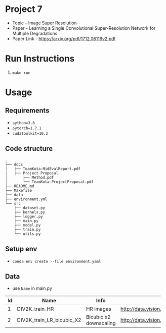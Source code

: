 # Project 7
- Topic - Image Super Resolution
- Paper - Learning a Single Convolutional Super-Resolution Network for
Multiple Degradations
- Paper Link - https://arxiv.org/pdf/1712.06116v2.pdf


# Run Instructions
1. `make run`

# Usage
## Requirements
- `python=3.8`
- `pytorch=1.7.1`
- `cudatoolkit=10.2`

## Code structure
```
.
├── docs
|   ├── TeamKota-MidEvalReport.pdf
|   ├── Project Proposal
│       ├── Method.pdf
│       └── TeamKota-ProjectProposal.pdf
├── README.md
├── Makefile
├── data
├── environment.yml
└── src
    ├── dataset.py
    ├── kernels.py
    ├── logger.py
    ├── main.py
    ├── model.py
    ├── train.py
    └── utils.py
```
## Setup env
- `conda env create --file environment.yaml`

## Data

- use `Name` in main.py

| Id | Name |Info      | Link |
| --- | --- | ----------- | ----------- |
| 1 | DIV2K_train_HR | HR images  | http://data.vision.ee.ethz.ch/cvl/DIV2K/DIV2K_train_HR.zip       |
| 2 | DIV2K_train_LR_bicubic_X2 | Bicubic x2 downscaling  | http://data.vision.ee.ethz.ch/cvl/DIV2K/DIV2K_train_LR_bicubic_X2.zip       |
